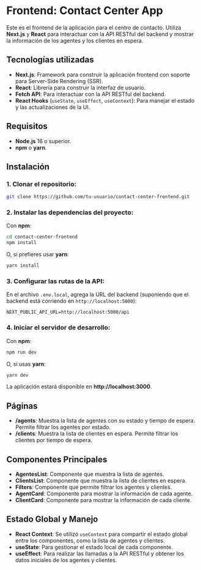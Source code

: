 # Frontend: Contact Center App

Este es el frontend de la aplicación para el centro de contacto. Utiliza **Next.js** y **React** para interactuar con la API RESTful del backend y mostrar la información de los agentes y los clientes en espera.

## Tecnologías utilizadas

- **Next.js**: Framework para construir la aplicación frontend con soporte para Server-Side Rendering (SSR).
- **React**: Librería para construir la interfaz de usuario.
- **Fetch API**: Para interactuar con la API RESTful del backend.
- **React Hooks** (`useState`, `useEffect`, `useContext`): Para manejar el estado y las actualizaciones de la UI.

## Requisitos

- **Node.js** 16 o superior.
- **npm** o **yarn**.

## Instalación

### 1. Clonar el repositorio:

```bash
git clone https://github.com/tu-usuario/contact-center-frontend.git
```

### 2. Instalar las dependencias del proyecto:

Con **npm**:

```bash
cd contact-center-frontend
npm install
```

O, si prefieres usar **yarn**:

```bash
yarn install
```

### 3. Configurar las rutas de la API:

En el archivo `.env.local`, agrega la URL del backend (suponiendo que el backend está corriendo en `http://localhost:5000`):

```env
NEXT_PUBLIC_API_URL=http://localhost:5000/api
```

### 4. Iniciar el servidor de desarrollo:

Con **npm**:

```bash
npm run dev
```

O, si usas **yarn**:

```bash
yarn dev
```

La aplicación estará disponible en **http://localhost:3000**.

## Páginas

- **/agents**: Muestra la lista de agentes con su estado y tiempo de espera. Permite filtrar los agentes por estado.
- **/clients**: Muestra la lista de clientes en espera. Permite filtrar los clientes por tiempo de espera.

## Componentes Principales

- **AgentesList**: Componente que muestra la lista de agentes.
- **ClientsList**: Componente que muestra la lista de clientes en espera.
- **Filters**: Componente que permite filtrar los agentes y clientes.
- **AgentCard**: Componente para mostrar la información de cada agente.
- **ClientCard**: Componente para mostrar la información de cada cliente.

## Estado Global y Manejo

- **React Context**: Se utilizó `useContext` para compartir el estado global entre los componentes, como la lista de agentes y clientes.
- **useState**: Para gestionar el estado local de cada componente.
- **useEffect**: Para realizar las llamadas a la API RESTful y obtener los datos iniciales de los agentes y clientes.
